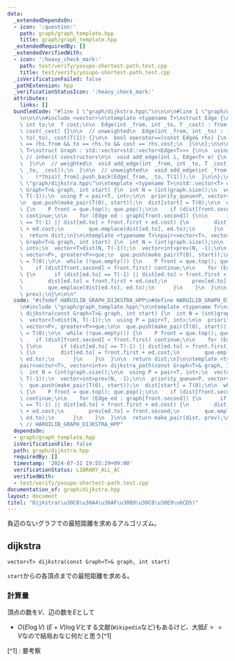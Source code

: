 ```yaml
---
data:
  _extendedDependsOn:
  - icon: ':question:'
    path: graph/graph_template.hpp
    title: graph/graph_template.hpp
  _extendedRequiredBy: []
  _extendedVerifiedWith:
  - icon: ':heavy_check_mark:'
    path: test/verify/yosupo-shortest-path.test.cpp
    title: test/verify/yosupo-shortest-path.test.cpp
  _isVerificationFailed: false
  _pathExtension: hpp
  _verificationStatusIcon: ':heavy_check_mark:'
  attributes:
    links: []
  bundledCode: "#line 1 \"graph/dijkstra.hpp\"\n\n\n\n#line 1 \"graph/graph_template.hpp\"\
    \n\n\n\n#include <vector>\n\ntemplate <typename T>\nstruct Edge {\n  int from;\
    \ int to;\n  T cost;\n\n  Edge(int _from, int _to, T _cost) : from(_from), to(_to),\
    \ cost(_cost) {}\n\n  // unweighted\n  Edge(int _from, int _to) : from(_from),\
    \ to(_to), cost(T(1)) {}\n\n  bool operator==(const Edge& rhs) {\n    return from\
    \ == rhs.from && to == rhs.to && cost == rhs.cost;\n  }\n\n};\n\n\ntemplate <typename\
    \ T>\nstruct Graph : std::vector<std::vector<Edge<T>>> {\n\n  using std::vector<std::vector<Edge<T>>>::vector;\
    \ // inherit constructors\n\n  void add_edge(int i, Edge<T> e) {\n    (*this)[i].push_back(e);\n\
    \  }\n\n  // weighted\n  void add_edge(int _from, int _to, T _cost) {\n    (*this)[_from].push_back(Edge(_from,\
    \ _to, _cost));\n  }\n\n  // unweighted\n  void add_edge(int _from, int _to) {\n\
    \    (*this)[_from].push_back(Edge(_from, _to, T(1)));\n  }\n\n};\n\n\n#line 5\
    \ \"graph/dijkstra.hpp\"\n\ntemplate <typename T>\nstd::vector<T> dijkstra(const\
    \ Graph<T>& graph, int start) {\n  int N = (int)graph.size();\n  vector<T>dist(N,\
    \ T(-1));\n  using P = pair<T, int>;\n\n  priority_queue<P, vector<P>, greater<P>>que;\n\
    \n  que.push(make_pair(T(0), start));\n  dist[start] = T(0);\n\n  while (!que.empty())\
    \ {\n    P front = que.top(); que.pop();\n\n    if (dist[front.second] < front.first)\
    \ continue;\n\n    for (Edge ed : graph[front.second]) {\n\n      if (dist[ed.to]\
    \ == T(-1) || dist[ed.to] > front.first + ed.cost) {\n        dist[ed.to] = front.first\
    \ + ed.cost;\n        que.emplace(dist[ed.to], ed.to);\n      }\n    }\n  }\n\n\
    \  return dist;\n}\n\ntemplate <typename T>\npair<vector<T>, vector<int>> dijkstra_path(const\
    \ Graph<T>& graph, int start) {\n  int N = (int)graph.size();\n\n  using P = pair<T,\
    \ int>;\n  vector<T>dist(N, T(-1));\n  vector<int>prev(N, -1);\n\n  priority_queue<P,\
    \ vector<P>, greater<P>>que;\n  que.push(make_pair(T(0), start));\n  dist[start]\
    \ = T(0);\n\n  while (!que.empty()) {\n    P front = que.top(); que.pop();\n\n\
    \    if (dist[front.second] < front.first) continue;\n\n    for (Edge ed : graph[front.second])\
    \ {\n      if (dist[ed.to] == T(-1) || dist[ed.to] > front.first + ed.cost) {\n\
    \        dist[ed.to] = front.first + ed.cost;\n        prev[ed.to] = front.second;\n\
    \        que.emplace(dist[ed.to], ed.to);\n      }\n    }\n  }\n\n  return make_pair(dist,\
    \ prev);\n}\n\n\n"
  code: "#ifndef HARUILIB_GRAPH_DIJKSTRA_HPP\n#define HARUILIB_GRAPH_DIJKSTRA_HPP\n\
    \n#include \"graph/graph_template.hpp\"\n\ntemplate <typename T>\nstd::vector<T>\
    \ dijkstra(const Graph<T>& graph, int start) {\n  int N = (int)graph.size();\n\
    \  vector<T>dist(N, T(-1));\n  using P = pair<T, int>;\n\n  priority_queue<P,\
    \ vector<P>, greater<P>>que;\n\n  que.push(make_pair(T(0), start));\n  dist[start]\
    \ = T(0);\n\n  while (!que.empty()) {\n    P front = que.top(); que.pop();\n\n\
    \    if (dist[front.second] < front.first) continue;\n\n    for (Edge ed : graph[front.second])\
    \ {\n\n      if (dist[ed.to] == T(-1) || dist[ed.to] > front.first + ed.cost)\
    \ {\n        dist[ed.to] = front.first + ed.cost;\n        que.emplace(dist[ed.to],\
    \ ed.to);\n      }\n    }\n  }\n\n  return dist;\n}\n\ntemplate <typename T>\n\
    pair<vector<T>, vector<int>> dijkstra_path(const Graph<T>& graph, int start) {\n\
    \  int N = (int)graph.size();\n\n  using P = pair<T, int>;\n  vector<T>dist(N,\
    \ T(-1));\n  vector<int>prev(N, -1);\n\n  priority_queue<P, vector<P>, greater<P>>que;\n\
    \  que.push(make_pair(T(0), start));\n  dist[start] = T(0);\n\n  while (!que.empty())\
    \ {\n    P front = que.top(); que.pop();\n\n    if (dist[front.second] < front.first)\
    \ continue;\n\n    for (Edge ed : graph[front.second]) {\n      if (dist[ed.to]\
    \ == T(-1) || dist[ed.to] > front.first + ed.cost) {\n        dist[ed.to] = front.first\
    \ + ed.cost;\n        prev[ed.to] = front.second;\n        que.emplace(dist[ed.to],\
    \ ed.to);\n      }\n    }\n  }\n\n  return make_pair(dist, prev);\n}\n\n#endif\
    \ // HARUILIB_GRAPH_DIJKSTRA_HPP"
  dependsOn:
  - graph/graph_template.hpp
  isVerificationFile: false
  path: graph/dijkstra.hpp
  requiredBy: []
  timestamp: '2024-07-31 19:55:29+09:00'
  verificationStatus: LIBRARY_ALL_AC
  verifiedWith:
  - test/verify/yosupo-shortest-path.test.cpp
documentation_of: graph/dijkstra.hpp
layout: document
titel: "Dijkstra(\u30C0\u30A4\u30AF\u30B9\u30C8\u30E9\u6CD5)"
---
```


負辺のないグラフでの最短距離を求めるアルゴリズム。

## dijkstra
```
vector<T> dijkstra(const Graph<T>& graph, int start)
```

`start`からの各頂点までの最短距離を求める。

### 計算量
頂点の数を$V$、辺の数を$E$として

- $O(E \log V)$ $(E+V) \log V$とする文献(`Wikipedia`など)もあるけど、大抵$E >= V$なので結局おなじ何だと思う[^1]

[^1] : 要考察